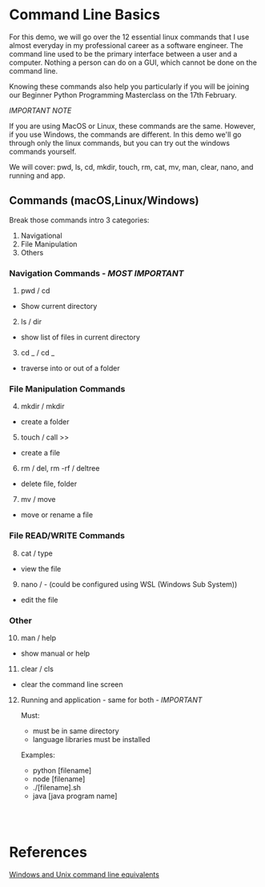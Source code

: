 # Command Line Basics

For this demo, we will go over the 12 essential linux commands that I use almost everyday in my professional career as a software engineer. The command line used to be the primary interface between a user and a computer. Nothing a person can do on a GUI, which cannot be done on the command line.

Knowing these commands also help you particularly if you will be joining our Beginner Python Programming Masterclass on the 17th February.

_IMPORTANT NOTE_

If you are using MacOS or Linux, these commands are the same. However, if you use Windows, the commands are different. In this demo we'll go through only the linux commands, but you can try out the windows commands yourself.

We will cover: pwd, ls, cd, mkdir, touch, rm, cat, mv, man, clear, nano, and running and app.

## Commands (macOS,Linux/Windows)

Break those commands intro 3 categories:

1. Navigational
2. File Manipulation
3. Others

### Navigation Commands - _MOST IMPORTANT_

1. pwd / cd

- Show current directory

2. ls / dir

- show list of files in current directory

3. cd \_ / cd \_

- traverse into or out of a folder

### File Manipulation Commands

4. mkdir / mkdir

- create a folder

5. touch / call >>

- create a file

6. rm / del, rm -rf / deltree

- delete file, folder

7. mv / move

- move or rename a file

### File READ/WRITE Commands

8. cat / type

- view the file

9. nano / - (could be configured using WSL (Windows Sub System))

- edit the file

### Other

10. man / help

- show manual or help

11. clear / cls

- clear the command line screen

12. Running and application - same for both - _IMPORTANT_

    Must:

    - must be in same directory
    - language libraries must be installed

    Examples:

    - python [filename]
    - node [filename]
    - ./[filename].sh
    - java [java program name]

<br></br>

# References

[Windows and Unix command line equivalents](https://www.lemoda.net/windows/windows2unix/windows2unix.html)
